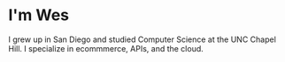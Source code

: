 # I'm Wes

I grew up in San Diego and studied Computer Science at the UNC Chapel Hill. 
I specialize in ecommmerce, APIs, and the cloud.
